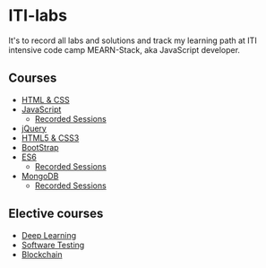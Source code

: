 # ITI-labs
It's to record all labs and solutions and track my learning path at ITI intensive code camp MEARN-Stack, aka JavaScript developer.
## Courses
- [HTML & CSS][htm]
- [JavaScript][JS]
  - [Recorded Sessions][RecJS]
- [jQuery][JQ]
- [HTML5 & CSS3][html5]
- [BootStrap][BS]
- [ES6][ES]
  - [Recorded Sessions][RecES]
- [MongoDB][DB]
  - [Recorded Sessions][RecMDB]
## Elective courses
- [Deep Learning][DL]
- [Software Testing][ST]
- [Blockchain][BN]




[htm]:https://maharatech.gov.eg/enrol/index.php?id=36
[RecJS]:https://drive.google.com/drive/folders/1OmdSh68vUO8mfwN8g_XN-K52HVGUP1QW
[JS]:https://maharatech.gov.eg/enrol/index.php?id=741
[JQ]:https://drive.google.com/drive/folders/1at--WInJc5jj5XYoB3XNVUaYcAnTRoca
[html5]:https://drive.google.com/drive/folders/1Qnkm7zzED9Q5EOb3qwPzPKeY1f8uT-IK
[BS]:https://drive.google.com/drive/folders/1lXNKA7wt1YQPLXytcTc09UF8Xf5cOv37
[DL]:https://maharatech.gov.eg/course/view.php?id=1006
[BN]:https://maharatech.gov.eg/course/view.php?id=996
[ST]:https://maharatech.gov.eg/course/view.php?id=990
[ES]:https://maharatech.gov.eg/enrol/index.php?id=791
[RecES]:https://drive.google.com/drive/folders/1i01pyMoST5XCb4LhMMph6SYwoLgQned_
[DB]:https://maharatech.gov.eg/enrol/index.php?id=975
[RecMDB]:https://drive.google.com/drive/folders/1eyRlNs31P6bJmxexNGHtC7wf0gOCd7Ex

